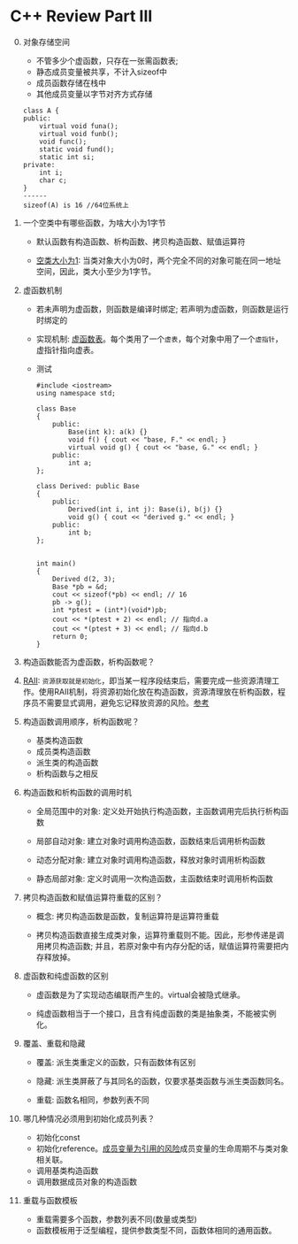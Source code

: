 # C++ Review Part III
0. 对象存储空间
    * 不管多少个虚函数，只存在一张需函数表;
    * 静态成员变量被共享，不计入sizeof中
    * 成员函数存储在栈中
    * 其他成员变量以字节对齐方式存储
    ```
    class A {
    public:
        virtual void funa();
        virtual void funb();
        void func();
        static void fund();
        static int si;
    private:
        int i;
        char c;
    }
    ------
    sizeof(A) is 16 //64位系统上
    ```
1. 一个空类中有哪些函数，为啥大小为1字节

    - 默认函数有构造函数、析构函数、拷贝构造函数、赋值运算符

    - [空类大小为1](https://stackoverflow.com/questions/2362097/why-is-the-size-of-an-empty-class-in-c-not-zero): 当类对象大小为0时，两个完全不同的对象可能在同一地址空间，因此，类大小至少为1字节。

2. 虚函数机制

    - 若未声明为虚函数，则函数是编译时绑定; 若声明为虚函数，则函数是运行时绑定的

    - 实现机制: [虚函数表](https://blog.csdn.net/jiangnanyouzi/article/details/3720807)。每个类用了一个`虚表`，每个对象中用了一个`虚指针`，虚指针指向虚表。

    - 测试
        ```
        #include <iostream>
        using namespace std;

        class Base
        {
            public:
                Base(int k): a(k) {}
                void f() { cout << "base, F." << endl; }
                virtual void g() { cout << "base, G." << endl; }
            public:
                int a;
        };

        class Derived: public Base
        {
            public:
                Derived(int i, int j): Base(i), b(j) {}
                void g() { cout << "derived g." << endl; }
            public:
                int b;
        };


        int main()
        {
            Derived d(2, 3);
            Base *pb = &d;
            cout << sizeof(*pb) << endl; // 16
            pb -> g();
            int *ptest = (int*)(void*)pb;
            cout << *(ptest + 2) << endl; // 指向d.a
            cout << *(ptest + 3) << endl; // 指向d.b
            return 0;
        }
        ```

3. 构造函数能否为虚函数，析构函数呢？

3. [RAII](https://stackoverflow.com/questions/2321511/what-is-meant-by-resource-acquisition-is-initialization-raii?answertab=votes#tab-top): `资源获取就是初始化`，即当某一程序段结束后，需要完成一些资源清理工作。使用RAII机制，将资源初始化放在构造函数，资源清理放在析构函数，程序员不需要显式调用，避免忘记释放资源的风险。[参考](https://www.jianshu.com/p/b7ffe79498be)

4. 构造函数调用顺序，析构函数呢？
    - 基类构造函数
    - 成员类构造函数
    - 派生类的构造函数
    - 析构函数与之相反

5. 构造函数和析构函数的调用时机

    - 全局范围中的对象: 定义处开始执行构造函数，主函数调用完后执行析构函数

    - 局部自动对象: 建立对象时调用构造函数，函数结束后调用析构函数

    - 动态分配对象: 建立对象时调用构造函数，释放对象时调用析构函数

    - 静态局部对象: 定义时调用一次构造函数，主函数结束时调用析构函数

5. 拷贝构造函数和赋值运算符重载的区别？

    - 概念: 拷贝构造函数是函数，复制运算符是运算符重载

    - 拷贝构造函数直接生成类对象，运算符重载则不能。因此，形参传递是调用拷贝构造函数; 并且，若原对象中有内存分配的话，赋值运算符需要把内存释放掉。

6. 虚函数和纯虚函数的区别

    - 虚函数是为了实现动态编联而产生的。virtual会被隐式继承。

    - 纯虚函数相当于一个接口，且含有纯虚函数的类是抽象类，不能被实例化。

7. 覆盖、重载和隐藏

    - 覆盖: 派生类重定义的函数，只有函数体有区别

    - 隐藏: 派生类屏蔽了与其同名的函数，仅要求基类函数与派生类函数同名。

    - 重载: 函数名相同，参数列表不同

8. 哪几种情况必须用到初始化成员列表？
    - 初始化const
    - 初始化reference。[成员变量为引用的风险](https://stackoverflow.com/questions/12387239/reference-member-variables-as-class-members/25845843)成员变量的生命周期不与类对象相关联。
    - 调用基类构造函数
    - 调用数据成员对象的构造函数

10. 重载与函数模板
    - 重载需要多个函数，参数列表不同(数量或类型)
    - 函数模板用于泛型编程，提供参数类型不同，函数体相同的通用函数。